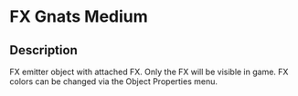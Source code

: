 # FX Gnats Medium

## Description

FX emitter object with attached FX. Only the FX will be visible in game. FX colors can be changed via the Object Properties menu.
